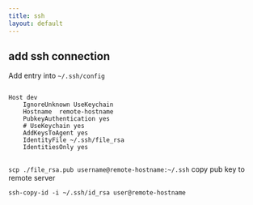 ```yaml
---
title: ssh
layout: default
---
```





## add ssh connection 

Add entry into `~/.ssh/config`

```

Host dev
    IgnoreUnknown UseKeychain
    Hostname  remote-hostname
    PubkeyAuthentication yes
    # UseKeychain yes
    AddKeysToAgent yes
    IdentityFile ~/.ssh/file_rsa
    IdentitiesOnly yes


```
`scp ./file_rsa.pub username@remote-hostname:~/.ssh` copy pub key to remote server  


`ssh-copy-id -i ~/.ssh/id_rsa user@remote-hostname`  


